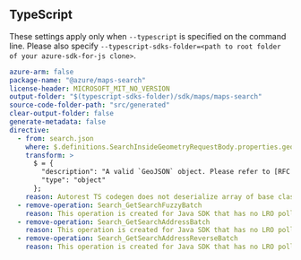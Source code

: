 ## TypeScript

These settings apply only when `--typescript` is specified on the command line.
Please also specify `--typescript-sdks-folder=<path to root folder of your azure-sdk-for-js clone>`.

``` yaml $(typescript)
azure-arm: false
package-name: "@azure/maps-search"
license-header: MICROSOFT_MIT_NO_VERSION
output-folder: "$(typescript-sdks-folder)/sdk/maps/maps-search"
source-code-folder-path: "src/generated"
clear-output-folder: false
generate-metadata: false
directive:
  - from: search.json
    where: $.definitions.SearchInsideGeometryRequestBody.properties.geometry
    transform: >
      $ = {
        "description": "A valid `GeoJSON` object. Please refer to [RFC 7946](https://tools.ietf.org/html/rfc7946#section-3) for details.",
        "type": "object"
      };
    reason: Autorest TS codegen does not deserialize array of base class objects as an operation parameter properly -> https://github.com/Azure/autorest.typescript/issues/1040
  - remove-operation: Search_GetSearchFuzzyBatch
    reason: This operation is created for Java SDK that has no LRO poller implementation
  - remove-operation: Search_GetSearchAddressBatch
    reason: This operation is created for Java SDK that has no LRO poller implementation
  - remove-operation: Search_GetSearchAddressReverseBatch
    reason: This operation is created for Java SDK that has no LRO poller implementation
```
